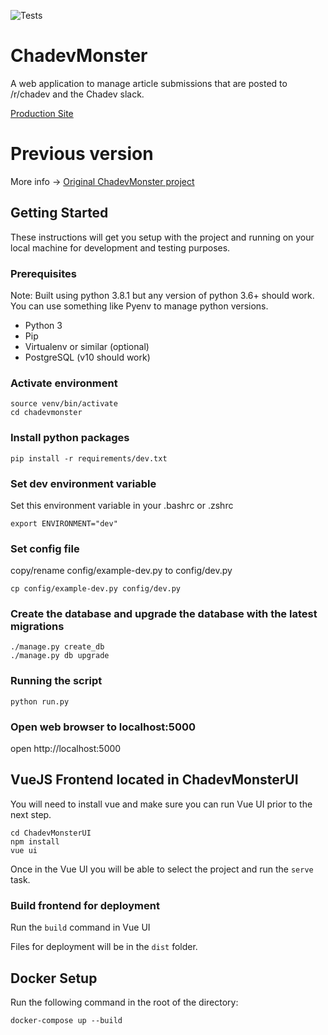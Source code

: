 ![Tests](https://github.com/ChadevPython/ChadevMonster/workflows/Tests/badge.svg)


# ChadevMonster
A web application to manage article submissions that are posted to /r/chadev and the Chadev slack.

[Production Site](https://google.com/)

# Previous version

More info -> [Original ChadevMonster project](https://github.com/juzten/chaDevMonster)

## Getting Started

These instructions will get you setup with the project and running on your local machine for development and testing purposes.

### Prerequisites

Note: Built using python 3.8.1 but any version of python 3.6+ should work. You can use something like Pyenv to manage python versions.

* Python 3
* Pip
* Virtualenv or similar (optional)
* PostgreSQL (v10 should work)

### Activate environment

```
source venv/bin/activate
cd chadevmonster
```

### Install python packages

```
pip install -r requirements/dev.txt
```

### Set dev environment variable
Set this environment variable in your .bashrc or .zshrc

```
export ENVIRONMENT="dev"
```

### Set config file

copy/rename config/example-dev.py to config/dev.py
```
cp config/example-dev.py config/dev.py
```

### Create the database and upgrade the database with the latest migrations

```
./manage.py create_db
./manage.py db upgrade
```

### Running the script

```
python run.py
```

### Open web browser to localhost:5000

open http://localhost:5000

## VueJS Frontend located in ChadevMonsterUI

You will need to install vue and make sure you can run Vue UI prior to the next step.

```
cd ChadevMonsterUI
npm install
vue ui
```

Once in the Vue UI you will be able to select the project and run the `serve` task.

### Build frontend for deployment

Run the `build` command in Vue UI

Files for deployment will be in the `dist` folder.

## Docker Setup

Run the following command in the root of the directory:

```
docker-compose up --build
```
